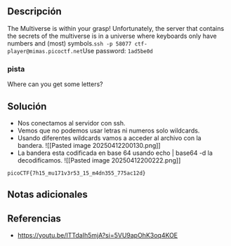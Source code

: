 
## Descripción 

The Multiverse is within your grasp! Unfortunately, the server that contains the secrets of the multiverse is in a universe where keyboards only have numbers and (most) symbols.`ssh -p 58077 ctf-player@mimas.picoctf.net`Use password: `1ad5be0d`
### pista

Where can you get some letters?
## Solución

- Nos conectamos al servidor con ssh.
- Vemos que no podemos usar letras ni numeros solo wildcards.
- Usando diferentes wildcards vamos a acceder al archivo con la bandera.
![[Pasted image 20250412200130.png]]
- La bandera esta codificada en base 64 usando echo | base64 -d la decodificamos.
![[Pasted image 20250412200222.png]]



```
picoCTF{7h15_mu171v3r53_15_m4dn355_775ac12d}
```

## Notas adicionales


## Referencias

- https://youtu.be/ITTdaIh5mjA?si=5VU9apOhK3oq4KOE